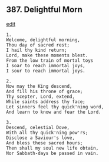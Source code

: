
## 387.  Delightful Morn
[edit](https://docs.google.com/document/d/1We5O3bhXsJo6gpxP8vvaPHHfwrvywoTA/edit?mode=html)



    1.
    Welcome, delightful morning,
    Thou day of sacred rest;
    I hail thy kind return;
    Lord, make these moments blest.
    From the low train of mortal toys
    I soar to reach immortal joys,
    I sour to reach immortal joys.

    2.
    Now may the King descend,
    And fill his throne of grace;
    Thy scepter, Lord, extend,
    While saints address thy face;
    Let sinners feel thy quick'ning word,
    And learn to know and fear the Lord.

    3.
    Descend, celestial Dove,
    With all thy quick'ning pow'rs;
    Disclose a Saviour's love,
    And bless these sacred hours;
    Then shall my soul new life obtain,
    Nor Sabbath-days be passed in vain.
